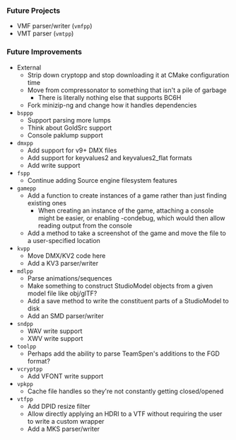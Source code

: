 ### Future Projects

- VMF parser/writer (`vmfpp`)
- VMT parser (`vmtpp`)

### Future Improvements

- External
  - Strip down cryptopp and stop downloading it at CMake configuration time
  - Move from compressonator to something that isn't a pile of garbage
    - There is literally nothing else that supports BC6H
  - Fork minizip-ng and change how it handles dependencies
- `bsppp`
  - Support parsing more lumps
  - Think about GoldSrc support
  - Console paklump support
- `dmxpp`
  - Add support for v9+ DMX files
  - Add support for keyvalues2 and keyvalues2_flat formats
  - Add write support
- `fspp`
  - Continue adding Source engine filesystem features
- `gamepp`
  - Add a function to create instances of a game rather than just finding existing ones
    - When creating an instance of the game, attaching a console might be easier, or enabling -condebug,
      which would then allow reading output from the console
  - Add a method to take a screenshot of the game and move the file to a user-specified location
- `kvpp`
  - Move DMX/KV2 code here
  - Add a KV3 parser/writer
- `mdlpp`
  - Parse animations/sequences
  - Make something to construct StudioModel objects from a given model file like obj/glTF?
  - Add a save method to write the constituent parts of a StudioModel to disk
  - Add an SMD parser/writer
- `sndpp`
  - WAV write support
  - XWV write support
- `toolpp`
  - Perhaps add the ability to parse TeamSpen's additions to the FGD format?
- `vcryptpp`
  - Add VFONT write support
- `vpkpp`
  - Cache file handles so they're not constantly getting closed/opened
- `vtfpp`
  - Add DPID resize filter
  - Allow directly applying an HDRI to a VTF without requiring the user to write a custom wrapper
  - Add a MKS parser/writer
